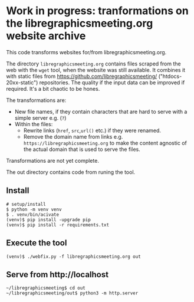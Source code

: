 # Work in progress: tranformations on the libregraphicsmeeting.org website archive

This code transforms websites for/from libregraphicsmeeting.org.

The directory `libregraphicsmeeting.org` contains files scraped from the web with the `wget` tool, when the website was still available. It combines it with static files from https://github.com/libregraphicsmeeting/ ("htdocs-20xx-static") repositories. The quality if the input data can be improved if required. It's a bit chaotic to be hones.

The transformations are:

* New file names, if they contain characters that are hard to serve with a simple server e.g. (`?`)
* Within the files:
  * Rewrite links (`href`, `src`,`url()` etc.) if they were renamed.
  * Remove the domain name from links e.g. `https://libregraphicsmeeting.org` to make the content agnostic of the actual domain that is used to serve the files.

Transformations are not yet complete.

The out directory contains code from runing the tool.

## Install

```
# setup/install
$ python -m venv venv
$ . venv/bin/acivate
(venv)$ pip install -upgrade pip
(venv)$ pip install -r requirements.txt
```


## Execute the tool

```
(venv)$ ./webfix.py -f libregraphicsmeeting.org out
```

## Serve from http://localhost

```
~/libregraphicsmeeting$ cd out
~/libregraphicsmeeting/out$ python3 -m http.server
```




